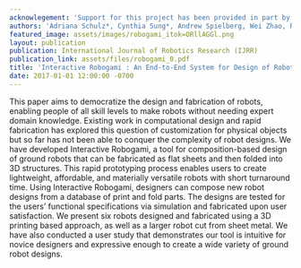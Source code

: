 ```yaml
---
acknowlegement: 'Support for this project has been provided in part by NSF Grant Nos. 1240383 and 1138967, by the DoD through the NDSEG Fellowship Program. We are also grateful to the following people for resources, discussions and suggestions: Ankur Mehta, Joseph DelPreto, Jacob Haip, and Isaque Dutra.'
authors: 'Adriana Schulz*, Cynthia Sung*, Andrew Spielberg, Wei Zhao, Robin Cheng, Eitan Grinspun, Daniela Rus, and Wojciech Matusik'
featured_image: assets/images/robogami_itok=ORllAGGl.png
layout: publication
publication: International Journal of Robotics Research (IJRR)
publication_link: assets/files/robogami_0.pdf
title: 'Interactive Robogami : An End-to-End System for Design of Robots with Ground Locomotion'
date: 2017-01-01 12:00:00 -0700
---
```


This paper aims to democratize the design and fabrication of robots, enabling people of all skill levels to make robots without needing expert domain knowledge. Existing work in computational design and rapid fabrication has explored this question of customization for physical objects but so far has not been able to conquer the complexity of robot designs. We have developed Interactive Robogami, a tool for composition-based design of ground robots that can be fabricated as flat sheets and then folded into 3D structures. This rapid prototyping process enables users to create lightweight, affordable, and materially versatile robots with short turnaround time. Using Interactive Robogami, designers can compose new robot designs from a database of print and fold parts. The designs are tested for the users’ functional specifications via simulation and fabricated upon user satisfaction. We present six robots designed and fabricated using a 3D printing based approach, as well as a larger robot cut from sheet metal. We have also conducted a user study that demonstrates our tool is intuitive for novice designers and expressive enough to create a wide variety of ground robot designs.